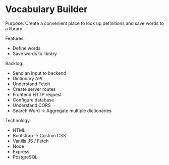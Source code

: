 # Vocabulary Builder

Purpose:
Create a convenient place to look up definitions and save words to a library.

Features:
- Define words
- Save words to library

Backlog:
- Send an input to backend
- Dictionary API
- Understand Fetch
- Create server routes
- Frontend HTTP request
- Configure database
- Understand CORS
- Search Word -> Aggregate multiple dictionaries 

Technology:
- HTML
- Bootstrap -> Custom CSS
- Vanilla JS / Fetch
- Node
- Express
- PostgreSQL